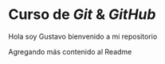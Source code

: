 # Curso de _Git_ & _GitHub_

Hola soy Gustavo bienvenido a mi repositorio

Agregando más contenido al Readme
